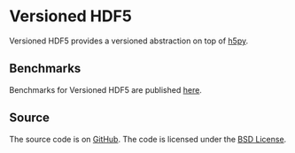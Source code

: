 # Versioned HDF5

Versioned HDF5 provides a versioned abstraction on top of [h5py](https://www.h5py.org/).

## Benchmarks

Benchmarks for Versioned HDF5 are published [here](https://deshaw.github.io/versioned-hdf5/benchmarks/index.html).

## Source

The source code is on [GitHub](https://github.com/Quansight/versioned-hdf5).
The code is licensed under the [BSD License](https://github.com/Quansight/versioned-hdf5/blob/master/LICENSE).
